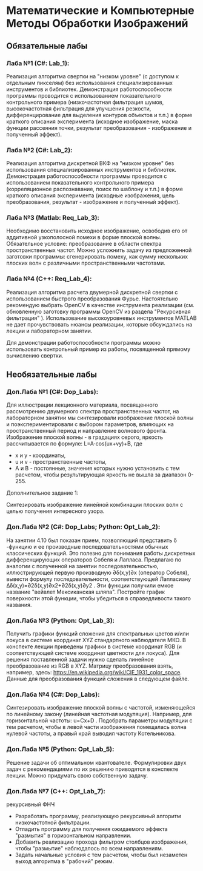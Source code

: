 # Математические и Компьютерные Методы Обработки Изображений

## Обязательные лабы
### Лаба №1 (С#: Lab_1):
Реализация алгоритма свертки на "низком уровне" (с доступом к отдельным пикселям) без использования специализированных инструментов и библиотек. Демонстрация работоспособности программы проводится с использованием показательного контрольного примера (низкочастотная фильтрация шумов, высокочастотная фильтрация для улучшения резкости, дифференцирование для выделения контуров объектов и т.п.) в форме краткого описания эксперимента (исходное изображение, маска функции рассеяния точки, результат преобразования - изображение и полученный эффект).

### Лаба №2 (C#: Lab_2):
Реализация алгоритма дискретной ВКФ на "низком уровне" без использования специализированных инструментов и библиотек. Демонстрация работоспособности программы проводится с использованием показательного контрольного примера (корреляционное распознавание, поиск по шаблону и т.п.) в форме краткого описания эксперимента (исходные изображения, цель преобразования, результат - изображение и полученный эффект).

### Лаба №3 (Matlab: Req_Lab_3):
Необходимо восстановить исходное изображение, освободив его от аддитивной узкополосной помехи в форме плоской волны. Обязательное условие: преобразование в области спектра пространственных частот. Можно усложнить задачу из предложенной заготовки программы: сгенерировать помеху, как сумму нескольких плоских волн с различными пространственными частотами.

### Лаба №4 (C++: Req_Lab_4):
Реализация алгоритма расчета двумерной дискретной свертки с использованием быстрого преобразования Фурье. Настоятельно рекомендую выбрать OpenCV в качестве инструмента реализации (см. обновленную заготовку программы OpenCV из раздела "Рекурсивная фильтрация" ). Использование высокоуровневых инструментов MATLAB не дает прочувствовать нюансы реализации, которые обсуждались на лекции и лабораторном занятии.

Для демонстрации работоспособности программы можно использовать контрольный пример из работы, посвященной прямому вычислению свертки.


## Необязательные лабы
### Доп.Лаба №1 (C#: Dop_Labs):
Для иллюстрации лекционного материала, посвященного рассмотрению двумерного спектра пространственных частот, на лабораторном занятии мы синтезировали изображение плоской волны и поэкспериментировали с выбором параметров, влияющих на пространственный период и направление волнового фронта. Изображение плоской волны - в градациях серого, яркость рассчитывается по формуле: L=A⋅cos(ux+vy)+B, где
- x и y - координаты,
- u и v - пространственные частоты,
- A и B - постоянные, значения которых нужно установить с тем расчетом, чтобы результирующая яркость не вышла за диапазон 0-255.

Дополнительное задание 1:

Синтезировать изображение линейной комбинации плоских волн с целью получения интересного узора.

### Доп.Лаба №2 (C#: Dop_Labs; Python: Opt_Lab_2):
На занятии 4.10 был показан прием, позволяющий представить δ
-функцию и ее производные последовательностями обычных классических функций. Это полезно для понимания работы дискретных дифференцирующих операторов Собеля и Лапласа. Предлагаю по аналогии с полученной на занятии последовательностью, иллюстрирующей первую производную ∂δ(x,y)∂x
 (оператор Собеля), вывести формулу последовательности, соответствующей Лапласиану Δδ(x,y)=∂2δ(x,y)∂x2+∂2δ(x,y)∂y2
. Эти функции получили емкое название "вейвлет Мексиканская шляпа". Постройте график поверхности этой функции, чтобы убедиться в справедливости такого названия.

### Доп.Лаба №3 (Python: Opt_Lab_3):
Получить графики функций сложения для спектральных цветов и/или локуса в системе координат XYZ стандартного наблюдателя МКО. В конспекте лекции приведены графики в системе координат RGB (и соответствующей системе координат цветности для локуса). Для решения поставленной задачи нужно сделать линейное преобразование из RGB в XYZ. Матрицу преобразования взять, например, здесь: https://en.wikipedia.org/wiki/CIE_1931_color_space. Данные для преобразования функций сложения в следующем файле.

### Доп.Лаба №4 (C#: Dop_Labs):
Синтезировать изображение плоской волны с частотой, изменяющейся по линейному закону (линейная частотная модуляция). Например, для горизонтальной частоты: u=Cx+D
. Подобрать параметры модуляции с тем расчетом, чтобы в левой части изображения помещалась волна нулевой частоты, а правый край выводил частоту Котельникова.

### Доп.Лаба №5 (Python: Opt_Lab_5):
Решение задачи об оптимальном квантователе. Формулировки двух задач с рекомендациями по их решению приводятся в конспекте лекции. Можно придумать свою собственную задачу.

### Доп.Лаба №7 (C++: Opt_Lab_7):
рекурсивный ФНЧ

- Разработать программу, реализующую рекурсивный алгоритм низкочастотной фильтрации.
- Отладить программу для получения ожидаемого эффекта "размытия" в горизонтальном направлении.
- Добавить реализацию прохода фильтром столбцов изображения, чтобы "размытие" наблюдалось по всем направлениям.
- Задать начальные условия с тем расчетом, чтобы был незаметен выход алгоритма в "рабочий" режим.
